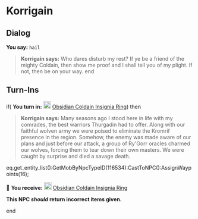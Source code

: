 # Korrigain


## Dialog

**You say:** `hail`



>**Korrigain says:** Who dares disturb my rest? If ye be a friend of the mighty Coldain, then show me proof and I shall tell you of my plight. If not, then be on your way.
end

## Turn-Ins





if( **You turn in:** <img style="background:url(/static/icons/blank_slot.gif);width:20px;height:20px;" src="/static/icons/item_674.png" alt="" /> <a
                                href="/item/30268" data-url="30268" class="tooltip-link link">Obsidian Coldain Insignia Ring</a>) then


>**Korrigain says:** Many seasons ago I stood here in life with my comrades, the best warriors Thurgadin had to offer. Along with our faithful wolven army we were poised to eliminate the Kromrif presence in the region. Somehow, the enemy was made aware of our plans and just before our attack, a group of Ry'Gorr oracles charmed our wolves, forcing them to tear down their own masters. We were caught by surprise and died a savage death.


eq.get_entity_list():GetMobByNpcTypeID(116534):CastToNPC():AssignWaypoints(16);


 &#127873; **You receive:**  <img style="background:url(/static/icons/blank_slot.gif);width:20px;height:20px;" src="/static/icons/item_674.png" alt="" /> <a
                                href="/item/30268" data-url="30268" class="tooltip-link link">Obsidian Coldain Insignia Ring</a> 

 

**This NPC *should* return incorrect items given.**

end